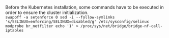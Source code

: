 Before the Kubernetes installation, some commands have to be executed in order to ensure the cluster initialization.  
`
swapoff -a
setenforce 0
sed -i --follow-symlinks 's/SELINUX=enforcing/SELINUX=disabled/g' /etc/sysconfig/selinux
modprobe br_netfilter
echo '1' > /proc/sys/net/bridge/bridge-nf-call-iptables
`
